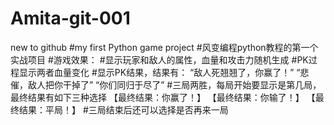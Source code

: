 # Amita-git-001
new to github
#my first Python game project
#风变编程python教程的第一个实战项目
#游戏效果：
#显示玩家和敌人的属性，血量和攻击力随机生成
#PK过程显示两者血量变化
#显示PK结果，结果有：
“敌人死翘翘了，你赢了！”
“悲催，敌人把你干掉了”
“你们同归于尽了”
#三局两胜，每局开始要显示是第几局，最终结果有如下三种选择
【最终结果：你赢了！】
【最终结果：你输了！】
【最终结果：平局！】
#三局结束后还可以选择是否再来一局
